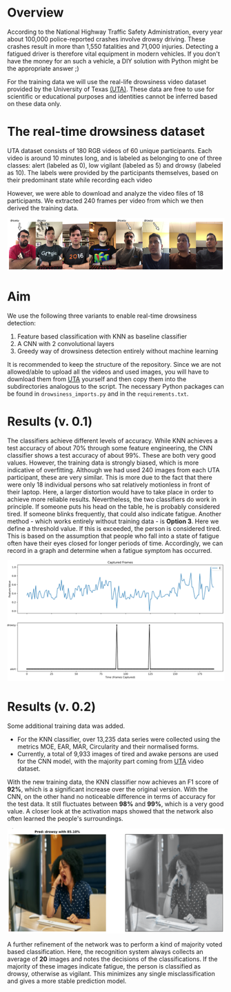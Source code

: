 # Overview

According to the National Highway Traffic Safety Administration, every year about 100,000 police-reported crashes involve drowsy driving. These crashes result in more than 1,550 fatalities and 71,000 injuries. Detecting a fatigued driver is therefore vital equipment in modern vehicles. If you don't have the money for an such a vehicle, a DIY solution with Python might be the appropriate answer ;)

For the training data we will use the real-life drowsiness video dataset provided by the University of Texas [(UTA)](https://sites.google.com/view/utarldd/home). These data are free to use for scientific or educational purposes and identities cannot be inferred based on these data only.

# The real-time drowsiness dataset

UTA dataset consists of 180 RGB videos of 60 unique participants. Each video is around 10 minutes long, and is labeled as belonging to one of three classes: alert (labeled as 0), low vigilant (labeled as 5) and drowsy (labeled as 10). The labels were provided by the participants themselves, based on their predominant state while recording each video

However, we were able to download and analyze the video files of 18 participants. We extracted 240 frames per video from which we then derived the training data.

![Some participants](participants.png)

# Aim

We use the following three variants to enable real-time drowsiness detection:

1. Feature based classification with KNN as baseline classifier
2. A CNN with 2 convolutional layers
3. Greedy way of drowsiness detection entirely without machine learning

It is recommended to keep the structure of the repository. Since we are not allowed/able to upload all the videos and used images, you will have to download them from [UTA](https://sites.google.com/view/utarldd/home) yourself and then copy them into the subdirectories analogous to the script.
The necessary Python packages can be found in `drowsiness_imports.py` and in the `requirements.txt`.

# Results (v. 0.1)
The classifiers achieve different levels of accuracy. While KNN achieves a test accuracy of about 70% through some feature engineering, the CNN classifier shows a test accuracy of about 99%.
These are both very good values. However, the training data is strongly biased, which is more indicative of overfitting. Although we had used 240 images from each UTA participant, these are very similar. This is more due to the fact that there were only 18 individual persons who sat relatively motionless in front of their laptop. Here, a larger distortion would have to take place in order to achieve more reliable results.
Nevertheless, the two classifiers do work in principle. If someone puts his head on the table, he is probably considered tired. If someone blinks frequently, that could also indicate fatigue. Another method - which works entirely without training data - is **Option 3**. Here we define a threshold value. If this is exceeded, the person is considered tired. This is based on the assumption that people who fall into a state of fatigue often have their eyes closed for longer periods of time.
Accordingly, we can record in a graph and determine when a fatigue symptom has occurred.

![result](captured_frames.png)

# Results (v. 0.2)
Some additional training data was added. 
* For the KNN classifier, over 13,235 data series were collected using the metrics MOE, EAR, MAR, Circularity and their normalised forms.
* Currently, a total of 9,933 images of tired and awake persons are used for the CNN model, with the majority part coming from [UTA](https://sites.google.com/view/utarldd/home) video dataset.

With the new training data, the KNN classifier now achieves an F1 score of **92%**, which is a significant increase over the original version. With the CNN, on the other hand
no noticeable difference in terms of accuracy for the test data. It still fluctuates between **98%** and **99%**, which is a very good value. A closer look at the activation maps showed that the network also often learned the people's surroundings.

![drowsiness](drowsiness.png)

A further refinement of the network was to perform a kind of majority voted based classification. Here, the recognition system always collects an average of **20** images and notes the decisions of the classifications.
If the majority of these images indicate fatigue, the person is classified as drowsy, otherwise as vigilant. This minimizes any single misclassification and gives a more stable prediction model.


